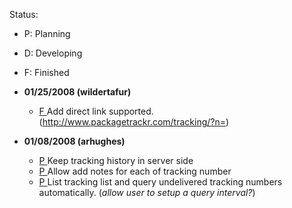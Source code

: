 Status:
  * P: Planning
  * D: Developing
  * F: Finished

  * **01/25/2008 (wildertafur)**
    * [F ](.md) Add direct link supported. (http://www.packagetrackr.com/tracking/?n=<tracking number>)

  * **01/08/2008 (arhughes)**
    * [P ](.md) Keep tracking history in server side
    * [P ](.md) Allow add notes for each of tracking number
    * [P ](.md) List tracking list and query undelivered tracking numbers automatically. (_allow user to setup a query interval?_)